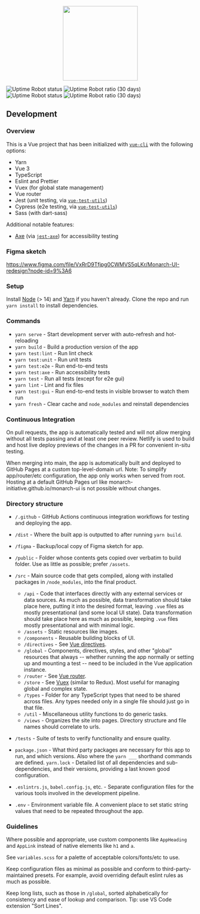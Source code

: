 <p align="center"><img src="https://user-images.githubusercontent.com/8326331/133301616-504b30a2-a015-4de8-b611-60539f133cfc.png" height="200px" /></p>

![Uptime Robot status](https://img.shields.io/uptimerobot/status/m789510441-3925163e68cf6a3e0c57dc6c?label=website%20status) ![Uptime Robot ratio (30 days)](https://img.shields.io/uptimerobot/ratio/m789510441-3925163e68cf6a3e0c57dc6c?label=website%20uptime%20ratio) ![Uptime Robot status](https://img.shields.io/uptimerobot/status/m789510547-1aca51572498527e9d4b9966?label=API%20status) ![Uptime Robot ratio (30 days)](https://img.shields.io/uptimerobot/ratio/m789510547-1aca51572498527e9d4b9966?label=API%20uptime%20ratio)

## Development

### Overview

This is a Vue project that has been initialized with [`vue-cli`](https://cli.vuejs.org/) with the following options:

- Yarn
- Vue 3
- TypeScript
- Eslint and Prettier
- Vuex (for global state management)
- Vue router
- Jest (unit testing, via [`vue-test-utils`](https://next.vue-test-utils.vuejs.org/guide/))
- Cypress (e2e testing, via [`vue-test-utils`](https://next.vue-test-utils.vuejs.org/guide/))
- Sass (with dart-sass)

Additional notable features:

- [Axe](https://www.deque.com/axe/) (via [`jest-axe`](https://github.com/nickcolley/jest-axe)) for accessibility testing

### Figma sketch

https://www.figma.com/file/VxRrD9Tfjpg0CWMVS5qLKr/Monarch-UI-redesign?node-id=9%3A6

### Setup

Install [Node](https://nodejs.org/) (> 14) and [Yarn](https://yarnpkg.com/) if you haven't already.
Clone the repo and run `yarn install` to install dependencies.

### Commands

- `yarn serve` - Start development server with auto-refresh and hot-reloading
- `yarn build` - Build a production version of the app
- `yarn test:lint` - Run lint check
- `yarn test:unit` - Run unit tests
- `yarn test:e2e` - Run end-to-end tests
- `yarn test:axe` - Run accessibility tests
- `yarn test` - Run all tests (except for e2e gui)
- `yarn lint` - Lint and fix files
- `yarn test:gui` - Run end-to-end tests in visible browser to watch them run
- `yarn fresh` - Clear cache and `node_modules` and reinstall dependencies

### Continuous Integration

On pull requests, the app is automatically tested and will not allow merging without all tests passing and at least one peer review.
Netlify is used to build and host live deploy previews of the changes in a PR for convenient in-situ testing.

When merging into main, the app is automatically built and deployed to GitHub Pages at a custom top-level-domain url.
Note: To simplify app/router/etc configuration, the app only works when served from root.
Hosting at a default GitHub Pages url like monarch-initiative.github.io/monarch-ui is not possible without changes.

### Directory structure

- `/.github` - GitHub Actions continuous integration workflows for testing and deploying the app.
- `/dist` - Where the built app is outputted to after running `yarn build`.
- `/figma` - Backup/local copy of Figma sketch for app.
- `/public` - Folder whose contents gets copied over verbatim to build folder.
  Use as little as possible; prefer `/assets`.
- `/src` - Main source code that gets compiled, along with installed packages in `/node_modules`, into the final product.

  - `/api` - Code that interfaces directly with any external services or data sources.
    As much as possible, data transformation should take place here, putting it into the desired format, leaving `.vue` files as mostly presentational (and some local UI state).
    Data transformation should take place here as much as possible, keeping `.vue` files mostly presentational and with minimal logic.
  - `/assets` - Static resources like images.
  - `/components` - Reusable building blocks of UI.
  - `/directives` - See [Vue directives](https://v3.vuejs.org/guide/custom-directive.html#custom-directives).
  - `/global` - Components, directives, styles, and other "global" resources that always -- whether running the app normally or setting up and mounting a test -- need to be included in the Vue application instance.
  - `/router` - See [Vue router](https://router.vuejs.org/).
  - `/store` - See [Vuex](https://vuex.vuejs.org/) (similar to Redux).
    Most useful for managing global and complex state.
  - `/types` - Folder for any TypeScript types that need to be shared across files.
    Any types needed only in a single file should just go in that file.
  - `/util` - Miscellaneous utility functions to do generic tasks.
  - `/views` - Organizes the site into pages.
    Directory structure and file names should correlate to urls.

- `/tests` - Suite of tests to verify functionality and ensure quality.
- `package.json` - What third party packages are necessary for this app to run, and which versions.
  Also where the `yarn ___` shorthand commands are defined.
  `yarn.lock` - Detailed list of all dependencies and sub-dependencies, and their versions, providing a last known good configuration.
- `.eslintrs.js`, `babel.config.js`, etc. - Separate configuration files for the various tools involved in the development pipeline.
- `.env` - Environment variable file.
  A convenient place to set static string values that need to be repeated throughout the app.

### Guidelines

Where possible and appropriate, use custom components like `AppHeading` and `AppLink` instead of native elements like `h1` and `a`.

See `variables.scss` for a palette of acceptable colors/fonts/etc to use.

Keep configuration files as minimal as possible and conform to third-party-maintained presets.
For example, avoid overriding default eslint rules as much as possible.

Keep long lists, such as those in `/global`, sorted alphabetically for consistency and ease of lookup and comparison.
Tip: use VS Code extension "Sort Lines".
